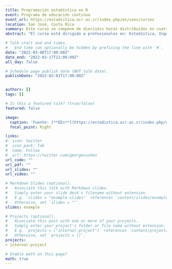 ```yaml
---
title: Programación estadística en R
event: Programa de educación continua
event_url: https://estadistica.ucr.ac.cr/index.php/es/uses/cursos
location: San José, Costa Rica
summary: Este curso se compone de dieciséis horas distribuidas en cuatro sesiones de cuatro horas cada una.  El propósito del curso es proporcionar al estudiante un punto de partida para comenzar a utilizar de forma básica el lenguaje de programación R. Mediante el uso de este lenguaje el estudiante podrá leer y crear datos, manipular objetos, generar distintos tipos de visualización de datos y obtener estadísticos básicos. Más información al correo electrónico [uses.ee@ucr.ac.cr](uses.ee@ucr.ac.cr).
abstract: "El curso está dirigido a profesionales en: Estadística, Ingeniería industrial, Economía, Tecnología de alimentos, Agronomía, Biología, Medicina y otras disciplinas que requieran de un alto componente estadístico en investigación. Este curso se compone de dieciséis horas distribuidas en cuatro sesiones de cuatro horas cada una.  El propósito del curso es proporcionar al estudiante un punto de partida para comenzar a utilizar de forma básica el lenguaje de programación R. Mediante el uso de este lenguaje el estudiante podrá leer y crear datos, manipular objetos, generar distintos tipos de visualización de datos y obtener estadísticos básicos. **Más información al correo electrónico** [uses.ee@ucr.ac.cr](uses.ee@ucr.ac.cr)."

# Talk start and end times.
#   End time can optionally be hidden by prefixing the line with `#`.
date: "2022-03-08T17:00:00Z"
date_end: "2022-03-17T21:00:00Z"
all_day: false

# Schedule page publish date (NOT talk date).
publishDate: "2022-02-01T17:00:00Z"


authors: []
tags: []

# Is this a featured talk? (true/false)
featured: false

image:
  caption: 'Fuente: [**EEs**](https://estadistica.ucr.ac.cr/index.php/es/uses/cursos?fbclid=IwAR3e88o-H9oGg1HHa_5i1VeS_GBMbQ9wLgSyeqKYhKrMnRryoJZYlU3RyLY)'
  focal_point: Right

links:
#- icon: twitter
#  icon_pack: fab
#  name: Follow
#  url: https://twitter.com/georgecushen
url_code: ""
url_pdf: ""
url_slides: ""
url_video: ""

# Markdown Slides (optional).
#   Associate this talk with Markdown slides.
#   Simply enter your slide deck's filename without extension.
#   E.g. `slides = "example-slides"` references `content/slides/example-slides.md`.
#   Otherwise, set `slides = ""`.
slides: example

# Projects (optional).
#   Associate this post with one or more of your projects.
#   Simply enter your project's folder or file name without extension.
#   E.g. `projects = ["internal-project"]` references `content/project/deep-learning/index.md`.
#   Otherwise, set `projects = []`.
projects:
- internal-project

# Enable math on this page?
math: true
---
```

